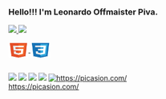 ### Hello!!! I'm Leonardo Offmaister Piva.

<div>
  <a href="https://github.com/Leonardopoff">
  <img height="180em" src="https://github-readme-stats.vercel.app/api?username=Leonardopoff&show_icons=true&theme=midnight-purple&include_all_commits=true&count_private=true"/>
  <img height="180em" src="https://github-readme-stats.vercel.app/api/top-langs/?username=Leonardopoff&layout=compact&langs_count=16&theme=midnight-purple"/>
</div>
  
<div style="display: inline_block"><br>
  <img align="center" alt="Rafa-HTML" height="30" width="40" src="https://raw.githubusercontent.com/devicons/devicon/master/icons/html5/html5-original.svg">
  <img align="center" alt="Rafa-CSS" height="30" width="40" src="https://raw.githubusercontent.com/devicons/devicon/master/icons/css3/css3-original.svg">
  
 
</div>
  
##
  
<div>
  <a href="https://www.instagram.com/thepiva_/" target="_blank"><img src="https://img.shields.io/badge/-Instagram-%23E4405F?style=for-the-badge&logo=instagram&logoColor=white" target="_blank"></a>
 <a href="https://discord.gg/leonardo_piva" target="_blank"><img src="https://img.shields.io/badge/Discord-7289DA?style=for-the-badge&logo=discord&logoColor=white" target="_blank"></a> 
  <a href = "mailto:contatoleonardopiva26@gmail.com"><img src="https://img.shields.io/badge/Gmail-D14836?style=for-the-badge&logo=gmail&logoColor=white" target="_blank"></a>
  <a href="https://www.linkedin.com/in/leonardo-piva-202082265/" target="_blank"><img src="https://img.shields.io/badge/-LinkedIn-%230077B5?style=for-the-badge&logo=linkedin&logoColor=white" target="_blank"></a>  
  <a href="https://picasion.com/"><img src="https://i.picasion.com/pic92/3868dec121486fa6ea33d604bd1b9b9b.gif" width="200" height="200" border="0" alt="https://picasion.com/" /></a><br /><a href="https://picasion.com/">https://picasion.com/</a>
</div>


